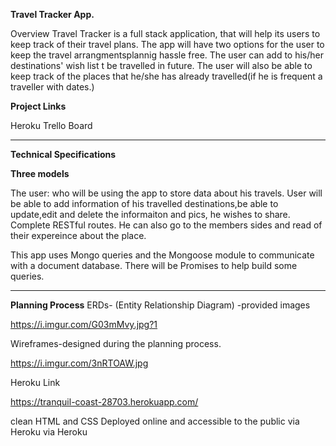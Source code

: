 **Travel Tracker App.**

Overview
Travel Tracker is a full stack application, that will help its users to keep track of their travel plans. The app will have two options for the user to keep the travel arrangmentsplannig hassle free. The user can add to his/her destinations' wish list t be travelled in future. The user will also be able to keep track of the places that he/she has already travelled(if he is  frequent a traveller with dates.) 

**Project Links**

Heroku
Trello Board

*********************************************
**Technical Specifications**


**Three models**

The user: who will be using the app to store data about his travels. User will be able to add information of his travelled destinations,be able to update,edit and delete the informaiton and pics, he wishes to share. Complete RESTful routes.
He can also go to the members sides and read of their expereince about the place. 

This app uses Mongo queries and the Mongoose module to communicate with a document database.
There will be Promises to help build some queries.
*****************************************

**Planning Process**
ERDs- (Entity Relationship Diagram) -provided images

<!-- https://i.imgur.com/kQGszWI.jpg --MVP ERD
https://i.imgur.com/OrxyjYb.jpg -- InDepth ERD -->


https://i.imgur.com/G03mMvy.jpg?1

Wireframes-designed during the planning process.

https://i.imgur.com/3nRTOAW.jpg


Heroku Link

https://tranquil-coast-28703.herokuapp.com/

clean HTML and CSS
Deployed online and accessible to the public via Heroku
 via Heroku
